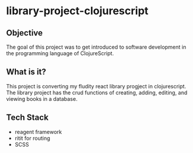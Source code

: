# library-project-clojurescript


## Objective
The goal of this project was to get introduced to software development in the programming language of ClojureScript.

## What is it?
This project is converting my fludity react library progject in clojurescript.
The library project has the crud functions of creating, adding, editing, and viewing books in a database.

## Tech Stack
- reagent framework
- ritit for routing
- SCSS

